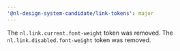 ```yaml
---
'@nl-design-system-candidate/link-tokens': major
---
```


The `nl.link.current.font-weight` token was removed.
The `nl.link.disabled.font-weight` token was removed.
